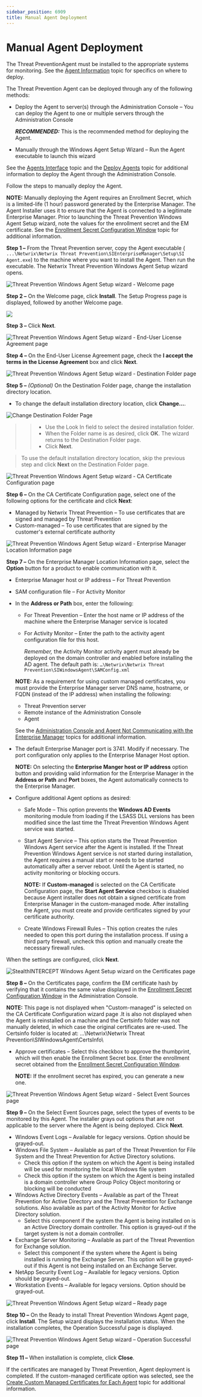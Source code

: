 ```yaml
---
sidebar_position: 6909
title: Manual Agent Deployment
---
```


# Manual Agent Deployment

The Threat PreventionAgent must be installed to the appropriate systems for monitoring. See the [Agent Information](Overview "Agent Information") topic for specifics on where to deploy.

The Threat Prevention Agent can be deployed through any of the following methods:

* Deploy the Agent to server(s) through the Administration Console – You can deploy the Agent to one or multiple servers through the Administration Console

  ***RECOMMENDED:*** This is the recommended method for deploying the Agent.
* Manually through the Windows Agent Setup Wizard – Run the Agent executable to launch this wizard

See the [Agents Interface](../../Admin/Agents/Overview "Agents Interface") topic and the [Deploy Agents](../../Admin/Agents/Deploy/Overview "Deploy Agents") topic for additional information to deploy the Agent through the Administration Console.

Follow the steps to manually deploy the Agent.

**NOTE:** Manually deploying the Agent requires an Enrollment Secret, which is a limited-life (1 hour) password generated by the Enterprise Manager. The Agent Installer uses it to ensure that the Agent is connected to a legitimate Enterprise Manager. Prior to launching the Threat Prevention Windows Agent Setup wizard, note the values for the enrollment secret and the EM certificate. See the [Enrollment Secret Configuration Window](../../Admin/Agents/Window/EnrollmentSecretConfiguration "Enrollment Secret Configuration Window") topic for additional information.

**Step 1 –** From the Threat Prevention server, copy the Agent executable ( `...\Netwrix\Netwrix Threat Prevention\SIEnterpriseManager\Setup\SI Agent.exe`) to the machine where you want to install the Agent. Then run the executable. The Netwrix Threat Prevention Windows Agent Setup wizard opens.

![Threat Prevention Windows Agent Setup wizard - Welcome page](../../../../../../static/images/ThreatPrevention_7.5/Content/Resources/Images/ThreatPrevention/Install/Agent/Manual/Welcome.png "Threat Prevention Windows Agent Setup wizard - Welcome page")

**Step 2 –** On the Welcome page, click **Install**. The Setup Progress page is displayed, followed by another Welcome page.

![](../../../../../../static/images/ThreatPrevention_7.5/Content/Resources/Images/ThreatPrevention/Install/Agent/Manual/Welcome2.png)

**Step 3 –** Click **Next**.

![Threat Prevention Windows Agent Setup wizard - End-User License Agreement page](../../../../../../static/images/ThreatPrevention_7.5/Content/Resources/Images/ThreatPrevention/Install/Agent/Manual/License.png "Threat Prevention Windows Agent Setup wizard - End-User License Agreement page")

**Step 4 –** On the End-User License Agreement page, check the **I accept the terms in the License Agreement** box and click **Next**.

![Threat Prevention Windows Agent Setup wizard - Destination Folder page](../../../../../../static/images/ThreatPrevention_7.5/Content/Resources/Images/ThreatPrevention/Install/Agent/Manual/DestinationFolder.png "Threat Prevention Windows Agent Setup wizard - Destination Folder page")

**Step 5 –** *(Optional)* On the Destination Folder page, change the installation directory location.

* To change the default installation directory location, click **Change…**.

![Change Destination Folder Page](../../../../../../static/images/ThreatPrevention_7.5/Content/Resources/Images/ThreatPrevention/Install/Agent/Manual/ChangeDestination.png "Change Destination Folder Page")

> > * Use the Look In field to select the desired installation folder.
> > * When the Folder name is as desired, click **OK**. The wizard returns to the Destination Folder page.
> > * Click **Next**.

> To use the default installation directory location, skip the previous step and click **Next** on the Destination Folder page.

![Threat Prevention Windows Agent Setup wizard - CA Certificate Configuration page](../../../../../../static/images/ThreatPrevention_7.5/Content/Resources/Images/ThreatPrevention/Install/Agent/Manual/CACertConfig.png "Threat Prevention Windows Agent Setup wizard - CA Certificate Configuration page")

**Step 6 –** On the CA Certificate Configuration page, select one of the following options for the certificate and click **Next**:

* Managed by Netwrix Threat Prevention – To use certificates that are signed and managed by Threat Prevention
* Custom-managed – To use certificates that are signed by the customer's external certificate authority

![Threat Prevention Windows Agent Setup wizard - Enterprise Manager Location Information page](../../../../../../static/images/ThreatPrevention_7.5/Content/Resources/Images/ThreatPrevention/Install/Agent/Manual/EnterpriseManager.png "Threat Prevention Windows Agent Setup wizard - Enterprise Manager Location Information page")

**Step 7 –** On the Enterprise Manager Location Information page, select the **Option** button for a product to enable communication with it.

* Enterprise Manager host or IP address – For Threat Prevention
* SAM configuration file – For Activity Monitor

* In the **Address or Path** box, enter the following:

  * For Threat Prevention – Enter the host name or IP address of the machine where the Enterprise Manager service is located
  * For Activity Monitor – Enter the path to the activity agent configuration file for this host.

    *Remember,* the Activity Monitor activity agent must already be deployed on the domain controller and enabled before installing the AD agent. The default path is: `…\Netwrix\Netwrix Threat Prevention\SIWindowsAgent\SAMConfig.xml`

  **NOTE:** As a requirement for using custom managed certificates, you must provide the Enterprise Manager server DNS name, hostname, or FQDN (instead of the IP address) when installing the following:

  * Threat Prevention server
  * Remote instance of the Administration Console
  * Agent

  See the [Administration Console and Agent Not Communicating with the Enterprise Manager](../../Troubleshooting/EnterpriseManagerCommunication "Administration Console and Agent Not Communicating with the Enterprise Manager") topics for additional information.
* The default Enterprise Manager port is 3741. Modify if necessary. The port configuration only applies to the Enterprise Manager Host option.

  **NOTE:** On selecting the **Enterprise Manger host or IP address** option button and providing valid information for the Enterprise Manager in the **Address or Path** and **Port** boxes, the Agent automatically connects to the Enterprise Manager.
* Configure additional Agent options as desired:

  * Safe Mode – This option prevents the **Windows AD Events** monitoring module from loading if the LSASS DLL versions has been modified since the last time the Threat Prevention Windows Agent service was started.
  * Start Agent Service – This option starts the Threat Prevention Windows Agent service after the Agent is installed. If the Threat Prevention Windows Agent service is not started during installation, the Agent requires a manual start or needs to be started automatically after a server reboot. Until the Agent is started, no activity monitoring or blocking occurs.

    **NOTE:** If **Custom-managed** is selected on the CA Certificate Configuration page, the **Start Agent Service** checkbox is disabled because Agent installer does not obtain a signed certificate from Enterprise Manager in the custom-managed mode. After installing the Agent, you must create and provide certificates signed by your certificate authority.
  * Create Windows Firewall Rules – This option creates the rules needed to open this port during the installation process. If using a third party firewall, uncheck this option and manually create the necessary firewall rules.

When the settings are configured, click **Next**.

![StealthINTERCEPT Windows Agent Setup wizard on the Certificates page](../../../../../../static/images/ThreatPrevention_7.5/Content/Resources/Images/ThreatPrevention/Install/Agent/Manual/Certificates.png "StealthINTERCEPT Windows Agent Setup wizard on the Certificates page")

**Step 8 –** On the Certificates page, confirm the EM certificate hash by verifying that it contains the same value displayed in the [Enrollment Secret Configuration Window](../../Admin/Agents/Window/EnrollmentSecretConfiguration "Enrollment Secret Configuration Window") in the Administration Console.

**NOTE:** This page is not displayed when "Custom-managed" is selected on the CA Certificate Configuration wizard page .It is also not displayed when the Agent is reinstalled on a machine and the Certsinfo folder was not manually deleted, in which case the original certificates are re-used. The Certsinfo folder is located at: …\Netwrix\Netwrix Threat Prevention\SIWindowsAgent\CertsInfo\

* Approve certificates – Select this checkbox to approve the thumbprint, which will then enable the Enrollment Secret box. Enter the enrollment secret obtained from the [Enrollment Secret Configuration Window](../../Admin/Agents/Window/EnrollmentSecretConfiguration "Enrollment Secret Configuration Window").

  **NOTE:** If the enrollment secret has expired, you can generate a new one.

![Threat Prevention Windows Agent Setup wizard - Select Event Sources page](../../../../../../static/images/ThreatPrevention_7.5/Content/Resources/Images/ThreatPrevention/Install/Agent/Manual/EventSources.png "Threat Prevention Windows Agent Setup wizard - Select Event Sources page")

**Step 9 –** On the Select Event Sources page, select the types of events to be monitored by this Agent. The installer grays out options that are not applicable to the server where the Agent is being deployed. Click **Next**.

* Windows Event Logs – Available for legacy versions. Option should be grayed-out.
* Windows File System – Available as part of the Threat Prevention for File System and the Threat Prevention for Active Directory solutions.
  * Check this option if the system on which the Agent is being installed will be used for monitoring the local Windows file system
  * Check this option if the system on which the Agent is being installed is a domain controller where Group Policy Object monitoring or blocking will be conducted
* Windows Active Directory Events – Available as part of the Threat Prevention for Active Directory and the Threat Prevention for Exchange solutions. Also available as part of the Activity Monitor for Active Directory solution.
  * Select this component if the system the Agent is being installed on is an Active Directory domain controller. This option is grayed-out if the target system is not a domain controller.
* Exchange Server Monitoring – Available as part of the Threat Prevention for Exchange solution.
  * Select this component if the system where the Agent is being installed is running the Exchange Server. This option will be grayed-out if this Agent is not being installed on an Exchange Server.
* NetApp Security Event Log – Available for legacy versions. Option should be grayed-out.
* Workstation Events – Available for legacy versions. Option should be grayed-out.

![Threat Prevention Windows Agent Setup wizard – Ready page](../../../../../../static/images/ThreatPrevention_7.5/Content/Resources/Images/ThreatPrevention/Install/Agent/Manual/ReadytoInstall.png "Threat Prevention Windows Agent Setup wizard – Ready page")

**Step 10 –** On the Ready to install Threat Prevention Windows Agent page, click **Install**. The Setup wizard displays the installation status. When the installation completes, the Operation Successful page is displayed.

![Threat Prevention Windows Agent Setup wizard – Operation Successful page](../../../../../../static/images/ThreatPrevention_7.5/Content/Resources/Images/ThreatPrevention/Install/Agent/Manual/Success.png "Threat Prevention Windows Agent Setup wizard – Operation Successful page")

**Step 11 –** When installation is complete, click **Close**.

If the certificates are managed by Threat Prevention, Agent deployment is completed. If the custom-managed certificate option was selected, see the [Create Custom Managed Certificates for Each Agent](CustomCert "Create Custom Managed Certificates for Each Agent") topic for additional information.